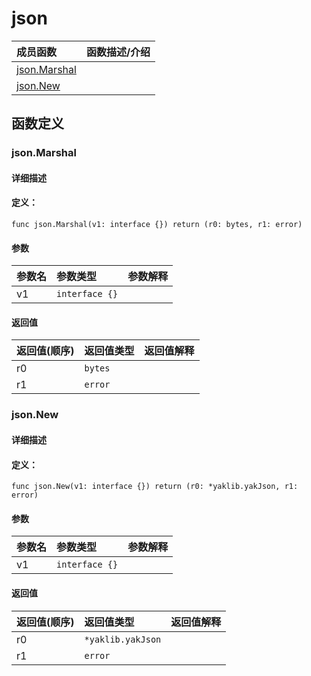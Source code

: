 # json


|成员函数|函数描述/介绍|
|:------|:--------|
 | [json.Marshal](#jsonmarshal) |  |
 | [json.New](#jsonnew) |  |




 



## 函数定义

### json.Marshal



#### 详细描述



#### 定义：

`func json.Marshal(v1: interface {}) return (r0: bytes, r1: error)`


#### 参数

|参数名|参数类型|参数解释|
|:-----------|:---------- |:-----------|
| v1 | `interface {}` |   |





#### 返回值

|返回值(顺序)|返回值类型|返回值解释|
|:-----------|:---------- |:-----------|
| r0 | `bytes` |   |
| r1 | `error` |   |


 
### json.New



#### 详细描述



#### 定义：

`func json.New(v1: interface {}) return (r0: *yaklib.yakJson, r1: error)`


#### 参数

|参数名|参数类型|参数解释|
|:-----------|:---------- |:-----------|
| v1 | `interface {}` |   |





#### 返回值

|返回值(顺序)|返回值类型|返回值解释|
|:-----------|:---------- |:-----------|
| r0 | `*yaklib.yakJson` |   |
| r1 | `error` |   |


 



